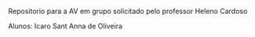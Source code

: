 Repositorio para a AV em grupo solicitado pelo professor Heleno Cardoso

Alunos: Icaro Sant Anna de Oliveira
